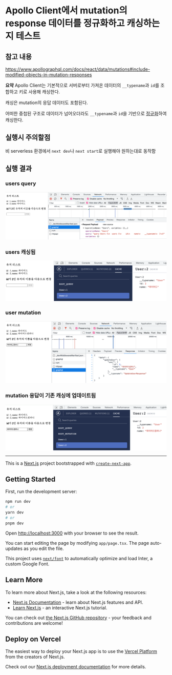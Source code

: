 # Apollo Client에서 mutation의 response 데이터를 정규화하고 캐싱하는지 테스트

## 참고 내용
https://www.apollographql.com/docs/react/data/mutations#include-modified-objects-in-mutation-responses

**요약**
Apollo Client는 기본적으로 서버로부터 가져온 데이터의 `__typename`과 `id`를 조합하고 키로 사용해 캐싱한다.

캐싱은 mutation의 응답 데이터도 포함된다.

어떠한 중첩된 구조로 데이터가 넘어오더라도 `__typename`과 `id`을 기반으로 [정규화](https://www.apollographql.com/docs/react/caching/overview#data-normalization)하여 캐싱한다.

## 실행시 주의할점

비 serverless 환경에서 `next dev`나 `next start`로 실행해야 원하는대로 동작함

## 실행 결과

### users query
![](./README/01.png)

### users 캐싱됨
![](./README/02.png)

### user mutation
![](./README/03.png)

### mutation 응답이 기존 캐싱에 업데이트됨
![](./README/04.png)

---

This is a [Next.js](https://nextjs.org/) project bootstrapped with [`create-next-app`](https://github.com/vercel/next.js/tree/canary/packages/create-next-app).

## Getting Started

First, run the development server:

```bash
npm run dev
# or
yarn dev
# or
pnpm dev
```

Open [http://localhost:3000](http://localhost:3000) with your browser to see the result.

You can start editing the page by modifying `app/page.tsx`. The page auto-updates as you edit the file.

This project uses [`next/font`](https://nextjs.org/docs/basic-features/font-optimization) to automatically optimize and load Inter, a custom Google Font.

## Learn More

To learn more about Next.js, take a look at the following resources:

- [Next.js Documentation](https://nextjs.org/docs) - learn about Next.js features and API.
- [Learn Next.js](https://nextjs.org/learn) - an interactive Next.js tutorial.

You can check out [the Next.js GitHub repository](https://github.com/vercel/next.js/) - your feedback and contributions are welcome!

## Deploy on Vercel

The easiest way to deploy your Next.js app is to use the [Vercel Platform](https://vercel.com/new?utm_medium=default-template&filter=next.js&utm_source=create-next-app&utm_campaign=create-next-app-readme) from the creators of Next.js.

Check out our [Next.js deployment documentation](https://nextjs.org/docs/deployment) for more details.
